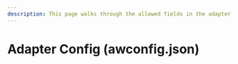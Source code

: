 ```yaml
---
description: This page walks through the allowed fields in the adapter config file
---
```


# Adapter Config \(awconfig.json\)

